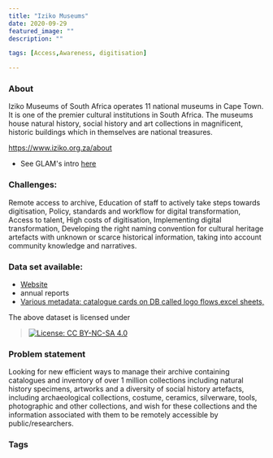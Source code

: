```yaml
---
title: "Iziko Museums"
date: 2020-09-29
featured_image: ""
description: ""

tags: [Access,Awareness, digitisation]

---
```


### About

Iziko Museums of South Africa operates 11 national museums in Cape Town.  It is one of the premier cultural institutions in South Africa.  The museums house natural history, social history and art collections in magnificent, historic buildings which in themselves are national treasures.

https://www.iziko.org.za/about

- See GLAM's intro [here](https://drive.google.com/drive/folders/1SnBKYOPFnRkm9nZfVrtnFVpF80gx6yak?usp=sharing)

### Challenges:

Remote access to archive, Education of staff to actively take steps towards digitisation, Policy, standards and workflow for digital transformation, Access to talent, High costs of digitisation, Implementing digital transformation, Developing the right naming convention for cultural heritage artefacts with unknown or scarce historical information, taking into account community knowledge and narratives.

### Data set available:

- [Website](https://www.iziko.org.za/)
- annual reports
- [Various metadata: catalogue cards on DB called logo flows,excel sheets,](https://drive.google.com/drive/folders/1uhKW6x4kwhhrCZfxhofjuudjFZJMy5dy?usp=sharing)

The above dataset is licensed under
 > [![License: CC BY-NC-SA 4.0](https://img.shields.io/badge/License-CC%20BY--NC--SA%204.0-lightgrey.svg)](https://creativecommons.org/licenses/by-nc-sa/4.0/)

### Problem statement

Looking for new efficient ways to manage their archive containing catalogues and inventory of over 1 million collections including natural history specimens, artworks and a diversity of social history artefacts, including archaeological collections, costume, ceramics, silverware, tools, photographic and other collections, and wish for these collections and the information associated with them to be remotely accessible by public/researchers.

### Tags


